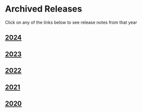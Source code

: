 # Archived Releases

Click on any of the links below to see release notes from that year

## [2024](/Documentation/Reference/releases-2024.md)
## [2023](/Documentation/Reference/releases-2023.md)
## [2022](/Documentation/Reference/releases-2022.md)
## [2021](/Documentation/Reference/releases-2021.md)
## [2020](/Documentation/Reference/releases-2020.md)
